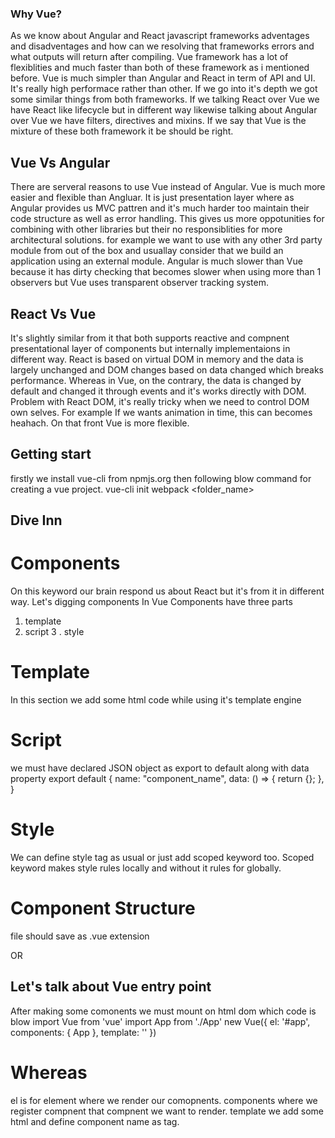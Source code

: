 ### Why Vue?
As we know about Angular and React javascript frameworks adventages and disadventages and how can we resolving that frameworks errors and what outputs will return after compiling.
Vue framework has a lot of flexiblities and much faster than both of these framework as i mentioned before. Vue is much simpler than Angular and React in term of API and UI. It's really high performace rather than other. If we go into it's depth we got some similar things from both frameworks.
If we talking React over Vue we have React like lifecycle but in different way likewise talking about Angular over Vue we have filters, directives and mixins. If we say that Vue is the mixture of these both framework it be should be right.
## Vue Vs Angular
There are serveral reasons to use Vue instead of Angular.
Vue is much more easier and flexible than Angluar. It is just presentation layer where as Angular provides us MVC pattren and it's much harder too maintain their code structure as well as error handling. 
This gives us more oppotunities for combining with other libraries but their no responsiblities for more architectural solutions. for example we want to use with any other 3rd party module from out of the box and usuallay consider that we build an application using an external module.
Angular is much slower than Vue because it has dirty checking that becomes slower when using more than 1 observers but Vue uses transparent observer tracking system.
## React Vs Vue
It's slightly similar from it that both supports reactive and compnent presentational layer of components but internally implementaions in different way. React is based on virtual DOM in memory and the data is largely unchanged and DOM changes based on data changed which breaks performance. Whereas in Vue, on the contrary, the data is changed by default and changed it through events and it's works directly with DOM.
Problem with React DOM, it's really tricky when we need to control DOM own selves. For example If we wants animation in time, this can becomes heahach. On that front Vue is more flexible. 

## Getting start
firstly we install vue-cli from npmjs.org then following blow command for creating a vue project.
vue-cli init webpack <folder_name>
## Dive Inn
# Components
On this keyword our brain respond us about React but it's from it in different way. 
Let's digging components
In Vue Components have three parts
1. template
2. script
3 . style
# Template
In this section we add some html code while using it's template engine
# Script
we must have declared JSON object as export to  default along with data property
export default {
	name: "component_name",
	data: () => {
		return {};
	},
}

# Style
We can define style tag as usual or just add scoped keyword too. Scoped keyword makes style rules locally and without it rules for globally.
# Component Structure
file should save as .vue extension
<template>
	<!-- add some html here in this tag -->
</template>
<script>
// we can add it's life cycle also
export default {
	name: "component_name",
	data: () => {
		return {};
	},
}
</script>
<style>
/* globally */
</style>
OR
<style scoped>
	/* locally */
</style>

## Let's talk about Vue entry point
After making some comonents we must mount on html dom which code is blow
import Vue from 'vue'
import App from './App'
new Vue({
      el: '#app',
      components: { App },
      template: '<App />'
})

# Whereas 
el is for element where we render our comopnents.
components where we register compnent that compnent we want to render.
template we add some html and define component name as tag.
